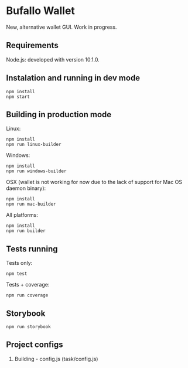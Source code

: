 # Bufallo Wallet

New, alternative wallet GUI. Work in progress.

## Requirements

Node.js: developed with version 10.1.0.

## Instalation and running in dev mode

```
npm install
npm start
```

## Building in production mode

Linux:

```
npm install
npm run linux-builder
```

Windows:

```
npm install
npm run windows-builder
```

OSX (wallet is not working for now due to the lack of support for Mac OS daemon binary):

```
npm install
npm run mac-builder
```

All platforms:

```
npm install
npm run builder
```

## Tests running

Tests only:
```
npm test
```

Tests + coverage:
```
npm run coverage
```

## Storybook

```
npm run storybook
```

## Project configs

1. Building - config.js (task/config.js)

